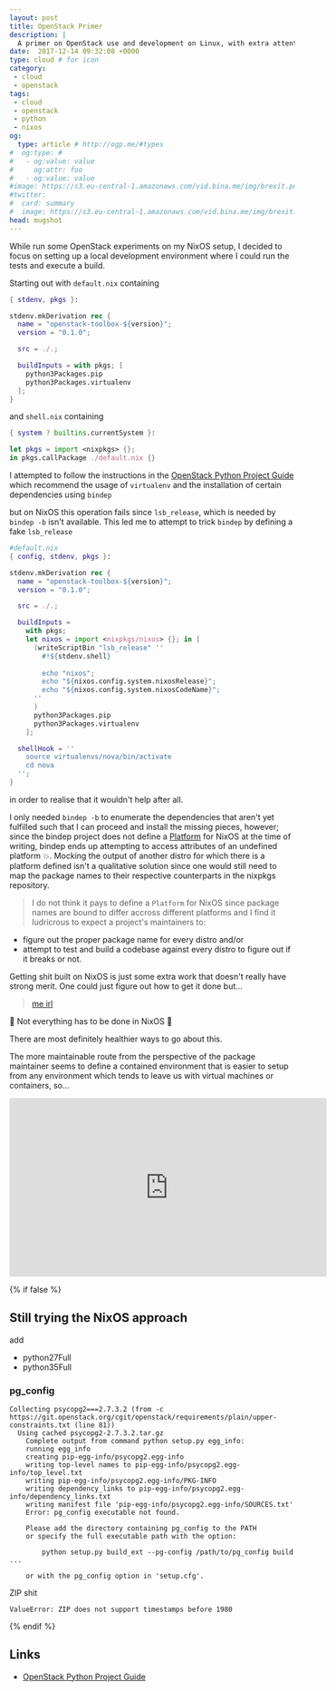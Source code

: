 ```yaml
---
layout: post
title: OpenStack Primer
description: |
  A primer on OpenStack use and development on Linux, with extra attention to NixOS use.
date:  2017-12-14 09:32:08 +0000
type: cloud # for icon
category:
 - cloud
 - openstack
tags:
 - cloud
 - openstack
 - python
 - nixos
og:
  type: article # http://ogp.me/#types
#  og:type: # 
#   - og:value: value
#     og:attr: foo
#   - og:value: value
#image: https://s3.eu-central-1.amazonaws.com/vid.bina.me/img/brexit.png
#twitter:
#  card: summary
#  image: https://s3.eu-central-1.amazonaws.com/vid.bina.me/img/brexit.png
head: mugshot
---
```

While run some OpenStack experiments on my NixOS setup, I decided to focus on
setting up a local development environment where I could run the tests and execute a build.


Starting out with `default.nix` containing

```nix
{ stdenv, pkgs }:

stdenv.mkDerivation rec {
  name = "openstack-toolbox-${version}";
  version = "0.1.0";

  src = ./.;

  buildInputs = with pkgs; [
    python3Packages.pip
    python3Packages.virtualenv
  ];
}
```

and `shell.nix` containing

```nix
{ system ? builtins.currentSystem }:

let pkgs = import <nixpkgs> {};
in pkgs.callPackage ./default.nix {}
```

I attempted to follow the instructions in the
[OpenStack Python Project Guide][os-py-proj-guide] which recommend the usage
of `virtualenv` and the installation of certain dependencies using `bindep`

<div class="element">
  <script type="text/javascript" src="https://asciinema.org/a/A5rmzVgsCUF6tQnBHU1oxhtEt.js" id="asciicast-A5rmzVgsCUF6tQnBHU1oxhtEt" data-rows="15" async></script>
  <pre style="display: none;">FileNotFoundError: [Errno 2] No such file or directory: 'lsb_release': 'lsb_release'</pre>
</div>

but on NixOS this operation fails since `lsb_release`, which is needed by
`bindep -b` isn't available. This led me to attempt to trick `bindep`
by defining a fake `lsb_release`

```nix
#default.nix
{ config, stdenv, pkgs }:

stdenv.mkDerivation rec {
  name = "openstack-toolbox-${version}";
  version = "0.1.0";

  src = ./.;

  buildInputs =
    with pkgs;
    let nixos = import <nixpkgs/nixos> {}; in [
      (writeScriptBin "lsb_release" ''
        #!${stdenv.shell}
  
        echo "nixos";
        echo "${nixos.config.system.nixosRelease}";
        echo "${nixos.config.system.nixosCodeName}";
      ''
      )
      python3Packages.pip
      python3Packages.virtualenv
    ];

  shellHook = ''
    source virtualenvs/nova/bin/activate
    cd nova
  '';
}
```

in order to realise that it wouldn't help after all.

I only needed `bindep -b` to enumerate the dependencies that aren't yet
fulfilled such that I can proceed and install the missing pieces, however;
since the bindep project does not define a [Platform][bindep-platforms] for
NixOS at the time of writing, bindep ends up attempting to access attributes of
an undefined platform :boom:. Mocking the output of another distro for which
there is a platform defined isn't a qualitative solution since one would
still need to map the package names to their respective counterparts in the
nixpkgs repository.

> I do not think it pays to define a `Platform` for NixOS since package names
are bound to differ accross different platforms and I find it ludricrous to
expect a project's maintainers to:
 - figure out the proper package name for every distro and/or
 - attempt to test and build a codebase against every distro to figure out if
 it breaks or not.

Getting shit built on NixOS is just some extra work that doesn't really have
strong merit. One could just figure out how to get it done but...

<div class="element">
  <blockquote class="imgur-embed-pub" lang="en" data-id="ur4Srzk"><a href="//imgur.com/ur4Srzk">me irl</a></blockquote><script async src="//s.imgur.com/min/embed.js" charset="utf-8"></script>
</div>

:speak_no_evil: Not everything has to be done in NixOS :hear_no_evil:

There are most definitely healthier ways to go about this.

The more maintainable route from the perspective of the package maintainer
seems to define a contained environment that is easier to setup from any
environment which tends to leave us with virtual machines or containers, so...

<div class="element video">
  <iframe width="560" height="315" src="https://www.youtube.com/embed/ZY8hnMnUDjU" frameborder="0" gesture="media" allow="encrypted-media" allowfullscreen></iframe>
</div>

{% if false %}
## Still trying the NixOS approach

<div class="element">
  <script type="text/javascript" src="https://asciinema.org/a/KSebHzZnwTixLbzNF5DJMvIcm.js" id="asciicast-KSebHzZnwTixLbzNF5DJMvIcm" data-rows="15" async></script>
</div>

add
 - python27Full
 - python35Full

### pg_config

```
Collecting psycopg2===2.7.3.2 (from -c https://git.openstack.org/cgit/openstack/requirements/plain/upper-constraints.txt (line 81))
  Using cached psycopg2-2.7.3.2.tar.gz
    Complete output from command python setup.py egg_info:
    running egg_info
    creating pip-egg-info/psycopg2.egg-info
    writing top-level names to pip-egg-info/psycopg2.egg-info/top_level.txt
    writing pip-egg-info/psycopg2.egg-info/PKG-INFO
    writing dependency_links to pip-egg-info/psycopg2.egg-info/dependency_links.txt
    writing manifest file 'pip-egg-info/psycopg2.egg-info/SOURCES.txt'
    Error: pg_config executable not found.
    
    Please add the directory containing pg_config to the PATH
    or specify the full executable path with the option:
    
        python setup.py build_ext --pg-config /path/to/pg_config build ...
    
    or with the pg_config option in 'setup.cfg'.
```

ZIP shit

```
ValueError: ZIP does not support timestamps before 1980
```
{% endif %}
## Links

 - [OpenStack Python Project Guide][os-py-proj-guide]

[os-py-proj-guide]: https://docs.openstack.org/project-team-guide/project-setup/python.html#running-python-unit-tests
[bindep-platforms]: https://github.com/openstack-infra/bindep/blob/master/bindep/depends.py
